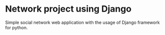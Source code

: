# Network project using Django

Simple social network web application with the usage of Django framework for python.
